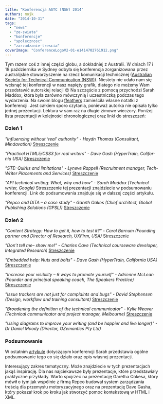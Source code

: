 ```yaml
---
title: "Konferencja ASTC (NSW) 2014"
authors: mojk
date: "2014-10-31"
tags:
  - "news"
  - "ze-swiata"
  - "konferencje"
  - "spolecznosc"
  - "zarzadzanie-trescia"
coverImage: "ConferenceLogoV2-01-e1414702761912.png"
---
```


Tym razem coś z innej części globu, a dokładniej z Australii. W dniach 17 i 18
października w Sydney odbyła się konferencja zorganizowana przez australijskie
stowarzyszenie na rzecz komunikacji technicznej
([Australian Society for Technical Communication (NSW)](http://astcnsw.org.au/)).
Niestety nie udało nam się wcisnąć tej konferencji w nasz napięty grafik,
dlatego nie możemy Wam przedstawić autorskiej relacji 😉 Na szczęście z
pomocą przychodzi Sarah Maddox, która była zarówno mówczynią i uczestniczką
podczas tego wydarzenia. Na swoim blogu
[ffeathers](http://ffeathers.wordpress.com/) zamieściła własne notatki z
konferencji. Jest całkiem sporo czytania, ponieważ autorka nie opisała tylko
jednej prezentacji. Lektura w sam raz na długie zimowe wieczory. Poniżej lista
prezentacji w kolejności chronologicznej oraz linki do streszczeń:

<!--truncate-->

### Dzień 1

_"Influ­enc­ing with­out ‘real’ author­ity" - Haydn Thomas (Con­sul­tant,
Mindavation)_
[Streszczenie](http://ffeathers.wordpress.com/2014/10/17/influencing-without-real-authority-at-astc-nsw-2014/)

_"Prac­ti­cal HTML5/CSS3 for real writ­ers" - Dave Gash (Hyper­Train,
Cal­i­for­nia USA)_
[Streszczenie](http://ffeathers.wordpress.com/2014/10/17/practical-html5-and-css3-for-real-writers-at-astc-nsw-2014/)

_"STE: Quirks and lim­i­ta­tions" - Lyn­eve Rap­pell (Recruit­ment man­ager,
Tech­Writer Place­ments and Services)_
[Streszczenie](http://ffeathers.wordpress.com/2014/10/17/ste-quirks-and-limitations-at-astc-nsw-2014/)

_"API tech­ni­cal writ­ing: What, why and how" - Sarah Mad­dox (Tech­ni­cal
writer, Google)_ Streszczenie tej prezentacji znajdziecie w podsumowaniu
konferencji. Link do podsumowania znajduje się w dalszej części artykułu.

_"Repco and DITA – a case study" - Gareth Oakes (Chief archi­tect, Global
Pub­lish­ing Solu­tions (GPSL))_
[Streszczenie](http://ffeathers.wordpress.com/2014/10/17/repco-and-dita-at-astc-nsw-2014/)

### Dzień 2

_"Con­tent Strat­egy: How to get it, how to test it?" - Carol Bar­num (Found­ing
part­ner and Direc­tor of Research, UXFirm, USA)_
[Streszczenie](http://ffeathers.wordpress.com/2014/10/18/con%c2%adtent-strat%c2%adegy-getting-it-and-testing-it-at/)

_"Don’t tell me– show me!" - Charles Cave (Tech­ni­cal course­ware devel­oper,
Inte­grated Research)_
[Streszczenie](http://ffeathers.wordpress.com/2014/10/18/videos-and-screencasts-in-technical-communication-at-astc-nsw-2014/)

_"Embed­ded help: Nuts and bolts" - Dave Gash (Hyper­Train, Cal­i­for­nia USA)_
[Streszczenie](http://ffeathers.wordpress.com/2014/10/18/embedded-help-at-astc-nsw-2014/)

_"Increase your vis­i­bil­ity – 6 ways to pro­mote your­self" - Adri­enne McLean
(Founder and prin­ci­pal speak­ing coach, The Speak­ers Practice)_
[Streszczenie](http://ffeathers.wordpress.com/2014/10/18/increasing-your-visibility-at-astc-nsw-2014/)

_"Issue track­ers are not just for com­plaints and bugs" - David Stephensen
(Design, work­flow and train­ing consultant)_
[Streszczenie](http://ffeathers.wordpress.com/2014/10/18/issue-trackers-at-astc-nsw-2014/)

_"Broad­en­ing the def­i­n­i­tion of the tech­ni­cal com­mu­ni­ca­tor" - Kylie
Weaver (Tech­ni­cal com­mu­ni­ca­tor and project man­ager, Melbourne)_
[Streszczenie](http://ffeathers.wordpress.com/2014/10/18/broadening-the-definition-of-technical-communicator-at-astc-nsw-2014/)

_"Using dia­grams to improve your writ­ing (and be hap­pier and live longer)" -
Dr Daniel Moody (Direc­tor, OZe­man­tics Pty Ltd)_

### Podsumowanie

W ostatnim
[artykule](http://ffeathers.wordpress.com/2014/10/19/astc-nsw-conference-2014-wrapup/)
dotyczącym konferencji Sarah przedstawia ogólne podsumowanie tego co się działo
oraz opis własnej prezentacji.

Interesujący zakres tematyczny. Może znajdziecie w tych prezentacjach jakąś
inspirację. Dla nas najciekawsze były prezentacje, które przedstawiały
praktyczne przykłady. Warto spojrzeć na prezentację Garetha Oakesa, który mówił
o tym jak wspólnie z firmą Repco budował system zarządzania treścią dla
przemysłu motoryzacyjnego oraz na prezentację Dave Gasha, który pokazał krok po
kroku jak stworzyć pomoc kontekstową w HTML i XML.
